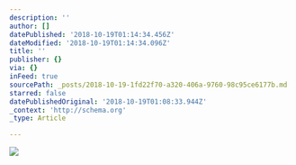 ```yaml
---
description: ''
author: []
datePublished: '2018-10-19T01:14:34.456Z'
dateModified: '2018-10-19T01:14:34.096Z'
title: ''
publisher: {}
via: {}
inFeed: true
sourcePath: _posts/2018-10-19-1fd22f70-a320-406a-9760-98c95ce6177b.md
starred: false
datePublishedOriginal: '2018-10-19T01:08:33.944Z'
_context: 'http://schema.org'
_type: Article

---
```

![](https://the-grid-user-content.s3-us-west-2.amazonaws.com/57760445-1a8d-40bf-8c84-99c5d3463e92.jpg)